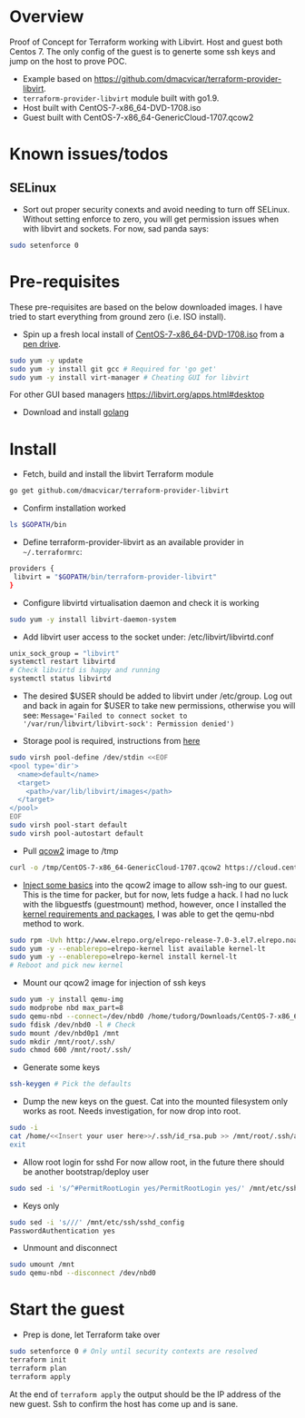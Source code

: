 # Overview
Proof of Concept for Terraform working with Libvirt. Host and guest both Centos 7. The only config of the guest is to generte some ssh keys and jump on the host to prove POC.

 - Example based on https://github.com/dmacvicar/terraform-provider-libvirt. 
 - `terraform-provider-libvirt` module built with go1.9.
 - Host built with CentOS-7-x86_64-DVD-1708.iso
 - Guest built with CentOS-7-x86_64-GenericCloud-1707.qcow2

# Known issues/todos
## SELinux
 - Sort out proper security conexts and avoid needing to turn off SELinux. Without setting enforce to zero, you will get permission issues when with libvirt and sockets. For now, sad panda says:
```sh
sudo setenforce 0
```

# Pre-requisites
These pre-requisites are based on the below downloaded images. I have tried to start everything from ground zero (i.e. ISO install).

 - Spin up a fresh local install of [CentOS-7-x86_64-DVD-1708.iso](http://mirrors.coreix.net/centos/7.4.1708/isos/x86_64/CentOS-7-x86_64-DVD-1708.iso) from a [pen drive](https://wiki.centos.org/HowTos/InstallFromUSBkey).

```sh
sudo yum -y update
sudo yum -y install git gcc # Required for 'go get'
sudo yum -y install virt-manager # Cheating GUI for libvirt 
```
For other GUI based managers https://libvirt.org/apps.html#desktop

 - Download and install [golang](https://golang.org/dl/)

# Install
 - Fetch, build and install the libvirt Terraform module
```sh
go get github.com/dmacvicar/terraform-provider-libvirt
```

 - Confirm installation worked
```sh
ls $GOPATH/bin
```

 - Define terraform-provider-libvirt as an available provider in `~/.terraformrc`:
```sh
providers {
 libvirt = "$GOPATH/bin/terraform-provider-libvirt"
}
```

 - Configure libvirtd virtualisation daemon and check it is working
``` sh
sudo yum -y install libvirt-daemon-system
```

 - Add libvirt user access to the socket under: /etc/libvirt/libvirtd.conf
```sh
unix_sock_group = "libvirt"
systemctl restart libvirtd
# Check libvirtd is happy and running
systemctl status libvirtd
```

 - The desired $USER should be added to libvirt under /etc/group. Log out and back in again for $USER to take new permissions, otherwise you will see: `Message='Failed to connect socket to '/var/run/libvirt/libvirt-sock': Permission denied')`

- Storage pool is required, instructions from [here](https://github.com/simon3z/virt-deploy/issues/8#issuecomment-73111541)
```sh
sudo virsh pool-define /dev/stdin <<EOF
<pool type='dir'>
  <name>default</name>
  <target>
    <path>/var/lib/libvirt/images</path>
  </target>
</pool>
EOF
sudo virsh pool-start default
sudo virsh pool-autostart default
```

- Pull [qcow2](https://cloud.centos.org/centos/7/images/) image to /tmp
```sh
curl -o /tmp/CentOS-7-x86_64-GenericCloud-1707.qcow2 https://cloud.centos.org/centos/7/images/CentOS-7-x86_64-GenericCloud-1707.qcow2
```

- [Inject some basics](http://ask.xmodulo.com/mount-qcow2-disk-image-linux.html) into the qcow2 image to allow ssh-ing to our guest. This is the time for packer, but for now, lets fudge a hack. I had no luck with the libguestfs (guestmount) method, however, once I installed the [kernel requirements and packages](http://lampros.chaidas.com/index.php?controller=post&action=view&id_post=96), I was able to get the qemu-nbd method to work.
```sh
sudo rpm -Uvh http://www.elrepo.org/elrepo-release-7.0-3.el7.elrepo.noarch.rpm
sudo yum -y --enablerepo=elrepo-kernel list available kernel-lt
sudo yum -y --enablerepo=elrepo-kernel install kernel-lt
# Reboot and pick new kernel
```

 - Mount our qcow2 image for injection of ssh keys
```sh
sudo yum -y install qemu-img 
sudo modprobe nbd max_part=8
sudo qemu-nbd --connect=/dev/nbd0 /home/tudorg/Downloads/CentOS-7-x86_64-GenericCloud-1707.qcow2
sudo fdisk /dev/nbd0 -l # Check
sudo mount /dev/nbd0p1 /mnt
sudo mkdir /mnt/root/.ssh/
sudo chmod 600 /mnt/root/.ssh/
```

 - Generate some keys
```sh
ssh-keygen # Pick the defaults
```

 - Dump the new keys on the guest. Cat into the mounted filesystem only works as root. Needs investigation, for now drop into root.
```sh
sudo -i
cat /home/<<Insert your user here>>/.ssh/id_rsa.pub >> /mnt/root/.ssh/authorized_keys
exit
```
 - Allow root login for sshd
For now allow root, in the future there should be another bootstrap/deploy user
```sh
sudo sed -i 's/^#PermitRootLogin yes/PermitRootLogin yes/' /mnt/etc/ssh/sshd_config
```

 - Keys only
```sh
sudo sed -i 's///' /mnt/etc/ssh/sshd_config
PasswordAuthentication yes
```

 - Unmount and disconnect
```sh
sudo umount /mnt
sudo qemu-nbd --disconnect /dev/nbd0 
```

# Start the guest
 - Prep is done, let Terraform take over
```sh
sudo setenforce 0 # Only until security contexts are resolved
terraform init
terraform plan
terraform apply
```

At the end of `terraform apply` the output should be the IP address of the new guest. Ssh to confirm the host has come up and is sane.
